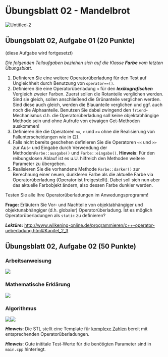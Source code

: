 # Übungsblatt 02 - Mandelbrot

![Untitled-2](https://user-images.githubusercontent.com/20336567/153413692-cd388015-ffc2-4a82-b921-7ac4a5194a3f.png)

## Übungsblatt 02, Aufgabe 01 (20 Punkte)
(diese Aufgabe wird fortgesetzt)

*Die folgenden Teilaufgaben beziehen sich auf die Klasse **Farbe** vom letzten Übungsblatt.*

1.	Definieren Sie eine weitere Operatorüberladung für den Test auf Ungleichheit durch Benutzung von  `operator==()`.
2.	Definieren Sie eine Operatorüberladung `<` für den ***lexikografischen*** Vergleich zweier Farben. Zuerst sollen die Rotanteile verglichen werden. Sind sie gleich, sollen anschließend die Grünanteile verglichen werden. Sind diese auch gleich, werden die Blauanteile verglichen und ggf. auch noch die Alphaanteile. Benutzen Sie dabei zwingend den `friend`-Mechanismus d.h. die Operatorüberladung soll keine objektabhängige Methode sein und ohne Aufrufe von etwaigen Get-Methoden auskommen!
3.	Definieren Sie die Operatoren `<=`, `>` und `>=` ohne die Realisierung von Fallunterscheidungen wie in (2).
4.	Falls nicht bereits geschehen definieren Sie die Operatoren `<<` und `>>` zur Aus- und Eingabe durch Verwendung der Methoden`Farbe::ausgabe()` und `Farbe::eingabe()`.
**Hinweis**: Für den reibungslosen Ablauf ist es u.U. hilfreich den Methoden weitere Parameter zu übergeben.
5.	Realisieren Sie die vorhandene Methode `Farbe::darker()` zur Berechnung einer neuen, dunkleren Farbe als die aktuelle Farbe via Operatorüberladung (Operator ist freigestellt). Dabei soll sich nun aber das aktuelle Farbobjekt ändern, also dessen Farbe dunkler werden. 

Testen Sie alle Ihre Operatorüberladungen im Anwedungsprogramm!

**Frage:**
Erläutern Sie Vor- und Nachteile von objektabhängiger und objektunabhängiger (d.h. globaler) Operatorüberladung. Ist es möglich Operatorüberladungen als `static` zu definieren? 

***Lektüre:*** http://www.wilkening-online.de/programmieren/c++-operator-ueberladung.html#Kapitel_2_3


## Übungsblatt 02, Aufgabe 02 (50 Punkte)

### Arbeitsanweisung

[<img src="https://i.imgur.com/mvfIzEt.png">](https://de.wikipedia.org/wiki/Portable_Anymap)

### Mathematische Erklärung

[<img src="https://i.imgur.com/zZ465eE.png">](https://youtu.be/ovJcsL7vyrk?t=410)

### Algorithmus

<img src="https://i.imgur.com/HFIw5MB.png"><img src="https://i.imgur.com/LJ2KHIC.png">

***Hinweis***: Die STL stellt eine Template für [komplexe Zahlen](https://en.cppreference.com/w/cpp/numeric/complex) bereit mit entsprechenden Operatorüberladungen.

***Hinweis***: Gute inititale Test-Werte für die benötigten Parameter sind in `main.cpp` hinterlegt.
